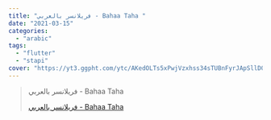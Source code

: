 ```yaml
---
title: "فريلانسر بالعربي - Bahaa Taha "
date: "2021-03-15"
categories:
  - "arabic"
tags:
  - "flutter"
  - "stapi"
cover: "https://yt3.ggpht.com/ytc/AKedOLTs5xPwjVzxhss34sTUBnFyrJApSllD0pa3oQaOhw=s88-c-k-c0x00ffffff-no-rj"
---
```


> فريلانسر بالعربي - Bahaa Taha
>
> [فريلانسر بالعربي - Bahaa Taha ](https://www.youtube.com/c/Freelance4arabs/playlists)
